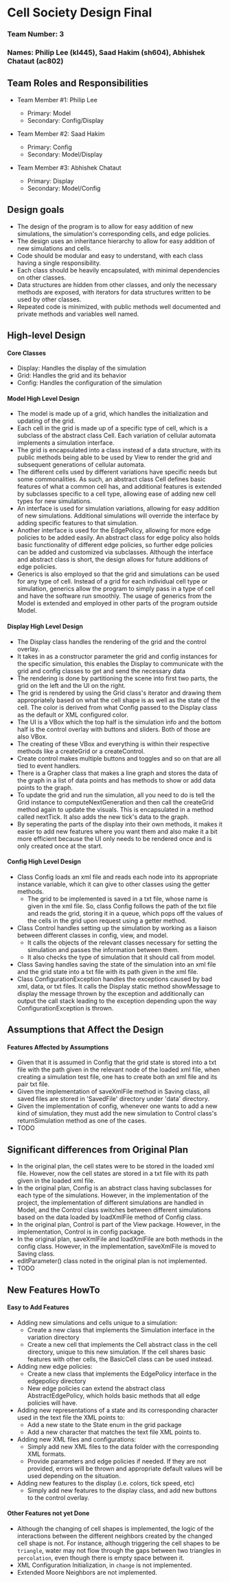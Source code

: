 # Cell Society Design Final

### Team Number: 3

### Names: Philip Lee (kl445), Saad Hakim (sh604), Abhishek Chataut (ac802)

## Team Roles and Responsibilities

* Team Member #1: Philip Lee
  * Primary: Model
  * Secondary: Config/Display

* Team Member #2: Saad Hakim
  * Primary: Config
  * Secondary: Model/Display

* Team Member #3: Abhishek Chataut
  * Primary: Display
  * Secondary: Model/Config

## Design goals

* The design of the program is to allow for easy addition of new simulations, the simulation's
corresponding cells, and edge policies. 
* The design uses an inheritance hierarchy to allow for easy addition of new simulations and cells.
* Code should be modular and easy to understand, with each class having a single responsibility.
* Each class should be heavily encapsulated, with minimal dependencies on other classes.
* Data structures are hidden from other classes, and only the necessary methods are exposed, with 
iterators for data structures written to be used by other classes.
* Repeated code is minimized, with public methods well documented and private methods and variables 
well named.

## High-level Design

#### Core Classes
* Display: Handles the display of the simulation
* Grid: Handles the grid and its behavior
* Config: Handles the configuration of the simulation

#### Model High Level Design
* The model is made up of a grid, which handles the initialization and updating of the grid.
* Each cell in the grid is made up of a specific type of cell, which is a subclass of the abstract 
class Cell. Each variation of cellular automata implements a simulation interface.
* The grid is encapsulated into a class instead of a data structure, with its public methods being 
able to be used by View to render the grid and subsequent generations of cellular automata.
* The different cells used by different variations have specific needs but some commonalities.
As such, an abstract class Cell defines basic features of what a common cell has, and additional 
features is extended by subclasses specific to a cell type, allowing ease of adding new cell types 
for new simulations.
* An interface is used for simulation variations, allowing for easy addition of new simulations.
Additional simulations will override the interface by adding specific features to that simulation.
* Another interface is used for the EdgePolicy, allowing for more edge policies to be added easily.
An abstract class for edge policy also holds basic functionality of different edge policies, 
so further edge policies can be added and customized via subclasses. Although the interface and 
abstract class is short, the design allows for future additions of edge policies.
* Generics is also employed so that the grid and simulations can be used for any type of cell. 
Instead of a grid for each individual cell type or simulation, generics allow the program to simply
pass in a type of cell and have the software run smoothly. The usage of generics from the Model is
extended and employed in other parts of the program outside Model.

#### Display High Level Design
* The Display class handles the rendering of the grid and the control overlay.
* It takes in as a constructor parameter the grid and config instances for the specific simulation,
this enables the Display to communicate with the grid and config classes to get and send the necessary data
* The rendering is done by partitioning the scene into first two parts, the grid on the left and the UI on the right.
* The grid is rendered by using the Grid class's iterator and drawing them appropriately based on what the cell shape is
as well as the state of the cell. The color is derived from what Config passed to the Display class as the default or XML configured color.
* The UI is a VBox which the top half is the simulation info and the bottom half is the control overlay with buttons and sliders. 
Both of those are also VBox.
* The creating of these VBox and everything is within their respective methods like a createGrid or a createControl.
* Create control makes multiple buttons and toggles and so on that are all tied to event handlers.
* There is a Grapher class that makes a line graph and stores the data of the graph in a list of data points and has
methods to show or add data points to the graph.
* To update the grid and run the simulation, all you need to do is tell the Grid instance to computeNextGeneration and then
call the createGrid method again to update the visuals. This is encapsulated in a method called nextTick. It also adds the 
new tick's data to the graph.
* By seperating the parts of the display into their own methods, it makes it easier to add new features where you want them
and also make it a bit more efficient because the UI only needs to be rendered once and is only created once at the start.


#### Config High Level Design
* Class Config loads an xml file and reads each node into its appropriate
instance variable, which it can give to other classes using the getter
methods.
  * The grid to be implemented is saved in a txt file, whose name is given
  in the xml file. So, class Config follows the path of the txt file and 
  reads the grid, storing it in a queue, which pops off the values of the cells
  in the grid upon request using a getter method.
* Class Control handles setting up the simulation by working as a liaison between
different classes in config, view, and model. 
  * It calls the objects of the relevant classes necessary for
  setting the simulation and passes the information between
  them.
  * It also checks the type of simulation that it should call
  from model.
* Class Saving handles saving the state of the simulation into an
xml file and the grid state into a txt file with its path given
in the xml file.
* Class ConfigurationException handles the exceptions caused by
bad xml, data, or txt files. It calls the Display static method 
showMessage to display the message thrown by the exception and additionally
can output the call stack leading to the exception depending upon the way
ConfigurationException is thrown.

## Assumptions that Affect the Design

#### Features Affected by Assumptions
* Given that it is assumed in Config that the grid state is stored into
a txt file with the path given in the relevant node of the loaded
xml file, when creating a simulation test file, one has to create
both an xml file and its pair txt file.
* Given the implementation of saveXmlFile method in Saving class,
all saved files are stored in 'SavedFile' directory under 'data' directory.
* Given the implementation of config, whenever one wants to add a new kind of
simulation, they must add the new simulation to Control class's returnSimulation
method as one of the cases.
* TODO

## Significant differences from Original Plan
* In the original plan, the cell states were to be stored in the
loaded xml file. However, now the cell states are stored in a txt
file with its path given in the loaded xml file.
* In the original plan, Config is an abstract class having subclasses
for each type of the simulations. However, in the implementation of the project,
the implementation of different simulations are handled in Model, and the
Control class switches between different simulations based on the data loaded
by loadXmlFile method of Config class.
* In the original plan, Control is part of the View package. However,
in the implementation, Control is in config package.
* In the original plan, saveXmlFile and loadXmlFile are both methods
in the config class. However, in the implementation, saveXmlFile is moved
to Saving class.
* editParameter() class noted in the original plan is not implemented.
* TODO

## New Features HowTo

#### Easy to Add Features
* Adding new simulations and cells unique to a simulation:
  * Create a new class that implements the Simulation interface in the variation directory
  * Create a new cell that implements the Cell abstract class in the cell directory, unique to this
  new simulation. If the cell shares basic features with other cells, the BasicCell class can be 
  used instead.
* Adding new edge policies:
  * Create a new class that implements the EdgePolicy interface in the edgepolicy directory
  * New edge policies can extend the abstract class AbstractEdgePolicy, which holds basic methods
  that all edge policies will have.
* Adding new representations of a state and its corresponding character used in the text file the 
XML points to:
  * Add a new state to the State enum in the grid package
  * Add a new character that matches the text file XML points to.
* Adding new XML files and configurations:
  * Simply add new XML files to the data folder with the corresponding XML formats.
  * Provide parameters and edge policies if needed. If they are not provided, errors will be thrown
  and appropriate default values will be used depending on the situation.
* Adding new features to the display (i.e. colors, tick speed, etc)
  * Simply add new features to the display class, and add new buttons to the control overlay.

#### Other Features not yet Done
* Although the changing of cell shapes is implemented, the logic of the interactions between the
  different neighbors created by the changed cell shape is not. For instance, although triggering
  the cell shapes to be `triangle`, water may not flow through the gaps between two triangles in
  `percolation`, even though there is empty space between it.
* XML Configuration Initialization, in `change` is not implemented.
* Extended Moore Neighbors are not implemented.

